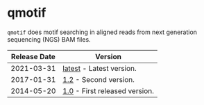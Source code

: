 # qmotif

`qmotif` does motif searching in 
aligned reads from next generation sequencing (NGS) BAM files.

Release Date | Version
------------ | --------
2021-03-31   | [latest](qmotif) - Latest version.
2017-01-31   | [1.2](qmotif_1_2) - Second version.
2014-05-20   | [1.0](qmotif_1_0) - First released version.
